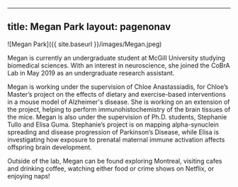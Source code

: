 
---
title: Megan Park
layout: pagenonav
---
![Megan Park]({{ site.baseurl }}/images/Megan.jpeg)

Megan is currently an undergraduate student at McGill University studying biomedical sciences. With an interest in neuroscience, she joined the CoBrA Lab in May 2019 as an undergraduate research assistant.

Megan is working under the supervision of Chloe Anastassiadis, for Chloe’s Master’s project on the effects of dietary and exercise-based interventions in a mouse model of Alzheimer's disease. She is working on an extension of the project, helping to perform immunohistochemistry of the brain tissues of the mice. Megan is also under the supervision of Ph.D. students, Stephanie Tullo and Elisa Guma. Stephanie’s project is on mapping alpha-synuclein spreading and disease progression of Parkinson’s Disease, while Elisa is investigating how exposure to prenatal maternal immune activation affects offspring brain development.

Outside of the lab, Megan can be found exploring Montreal, visiting cafes and drinking coffee, watching either food or crime shows on Netflix, or enjoying naps!

